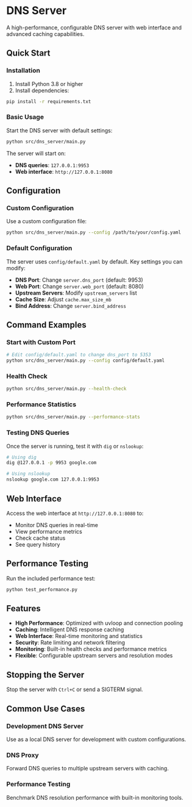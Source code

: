 # DNS Server

A high-performance, configurable DNS server with web interface and advanced caching capabilities.

## Quick Start

### Installation

1. Install Python 3.8 or higher
2. Install dependencies:
```bash
pip install -r requirements.txt
```

### Basic Usage

Start the DNS server with default settings:
```bash
python src/dns_server/main.py
```

The server will start on:
- **DNS queries**: `127.0.0.1:9953`
- **Web interface**: `http://127.0.0.1:8080`

## Configuration

### Custom Configuration

Use a custom configuration file:
```bash
python src/dns_server/main.py --config /path/to/your/config.yaml
```

### Default Configuration

The server uses `config/default.yaml` by default. Key settings you can modify:

- **DNS Port**: Change `server.dns_port` (default: 9953)
- **Web Port**: Change `server.web_port` (default: 8080)
- **Upstream Servers**: Modify `upstream_servers` list
- **Cache Size**: Adjust `cache.max_size_mb`
- **Bind Address**: Change `server.bind_address`

## Command Examples

### Start with Custom Port
```bash
# Edit config/default.yaml to change dns_port to 5353
python src/dns_server/main.py --config config/default.yaml
```

### Health Check
```bash
python src/dns_server/main.py --health-check
```

### Performance Statistics
```bash
python src/dns_server/main.py --performance-stats
```

### Testing DNS Queries

Once the server is running, test it with `dig` or `nslookup`:

```bash
# Using dig
dig @127.0.0.1 -p 9953 google.com

# Using nslookup
nslookup google.com 127.0.0.1:9953
```

## Web Interface

Access the web interface at `http://127.0.0.1:8080` to:
- Monitor DNS queries in real-time
- View performance metrics
- Check cache status
- See query history

## Performance Testing

Run the included performance test:
```bash
python test_performance.py
```

## Features

- **High Performance**: Optimized with uvloop and connection pooling
- **Caching**: Intelligent DNS response caching
- **Web Interface**: Real-time monitoring and statistics
- **Security**: Rate limiting and network filtering
- **Monitoring**: Built-in health checks and performance metrics
- **Flexible**: Configurable upstream servers and resolution modes

## Stopping the Server

Stop the server with `Ctrl+C` or send a SIGTERM signal.

## Common Use Cases

### Development DNS Server
Use as a local DNS server for development with custom configurations.

### DNS Proxy
Forward DNS queries to multiple upstream servers with caching.

### Performance Testing
Benchmark DNS resolution performance with built-in monitoring tools.
